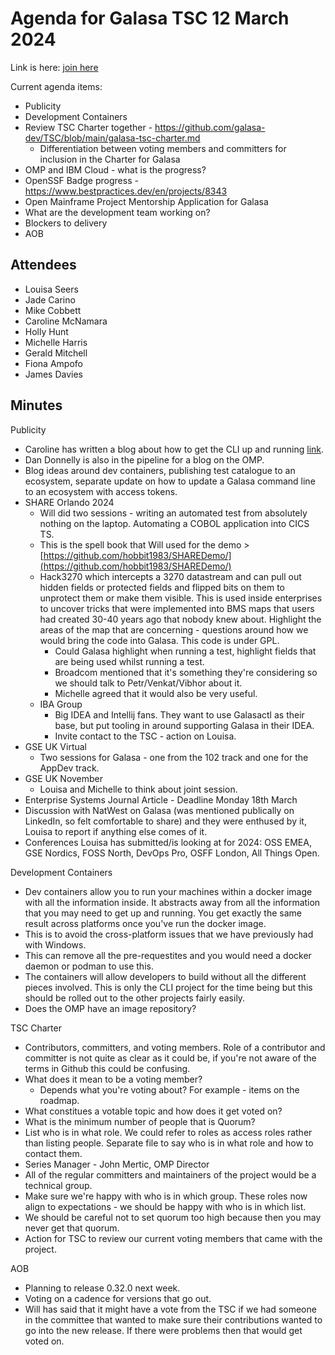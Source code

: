 # Agenda for Galasa TSC 12 March 2024

Link is here: [join here](https://urldefense.proofpoint.com/v2/url?u=https-3A__zoom-2Dlfx.platform.linuxfoundation.org_meeting_94483479311-3Fpassword-3D8329f2bd-2D8e3e-2D4c9d-2D87b5-2D24babda7d496&d=DwMFaQ&c=jf_iaSHvJObTbx-siA1ZOg&r=ICP2W4oKiSsLiJ8WQ0QfXJ7_RIEbbiqEnH1QMb9cFIY&m=TLIVvQbJ_hRuzVZbz_3t1Jk2zi94JZ_10OojSKByXb5mZupsKknJGpdAfOnuEVR3&s=vhrLaKk0pZb-Na7hHc6sDa13QXDxkHW0w--GUTNbbg8&e=)

Current agenda items:
* Publicity
* Development Containers
* Review TSC Charter together - https://github.com/galasa-dev/TSC/blob/main/galasa-tsc-charter.md
  * Differentiation between voting members and committers for inclusion in the Charter for Galasa
* OMP and IBM Cloud - what is the progress?
* OpenSSF Badge progress - https://www.bestpractices.dev/en/projects/8343
* Open Mainframe Project Mentorship Application for Galasa
* What are the development team working on?
* Blockers to delivery
* AOB

## Attendees

* Louisa Seers
* Jade Carino
* Mike Cobbett
* Caroline McNamara
* Holly Hunt
* Michelle Harris
* Gerald Mitchell
* Fiona Ampofo
* James Davies

## Minutes

Publicity
* Caroline has written a blog about how to get the CLI up and running [link](https://openmainframeproject.org/blog/galasa-preparing-to-get-started-with-the-galasa-cli-on-my-mac/?utm_campaign=Open%20Mainframe%20Project%20Blog&utm_content=285701757&utm_medium=social&utm_source=linkedin&hss_channel=lcp-35545633).
* Dan Donnelly is also in the pipeline for a blog on the OMP.
* Blog ideas around dev containers, publishing test catalogue to an ecosystem, separate update on how to update a Galasa command line to an ecosystem with access tokens.
* SHARE Orlando 2024
  * Will did two sessions - writing an automated test from absolutely nothing on the laptop. Automating a COBOL application into CICS TS.
  * This is the spell book that Will used for the demo > [https://github.com/hobbit1983/SHAREDemo/](https://github.com/hobbit1983/SHAREDemo/)
  * Hack3270 which intercepts a 3270 datastream and can pull out hidden fields or protected fields and flipped bits on them to unprotect them or make them visible. This is used inside enterprises to uncover tricks that were implemented into BMS maps that users had created 30-40 years ago that nobody knew about. Highlight the areas of the map that are concerning - questions around how we would bring the code into Galasa. This code is under GPL.
    * Could Galasa highlight when running a test, highlight fields that are being used whilst running a test.
    * Broadcom mentioned that it's something they're considering so we should talk to Petr/Venkat/Vibhor about it.
    * Michelle agreed that it would also be very useful.
  * IBA Group
    * Big IDEA and Intellij fans. They want to use Galasactl as their base, but put tooling in around supporting Galasa in their IDEA.
    * Invite contact to the TSC - action on Louisa. 
* GSE UK Virtual
  * Two sessions for Galasa - one from the 102 track and one for the AppDev track.
* GSE UK November
  * Louisa and Michelle to think about joint session.
* Enterprise Systems Journal Article - Deadline Monday 18th March
* Discussion with NatWest on Galasa (was mentioned publically on LinkedIn, so felt comfortable to share) and they were enthused by it, Louisa to report if anything else comes of it.
* Conferences Louisa has submitted/is looking at for 2024: OSS EMEA, GSE Nordics, FOSS North, DevOps Pro, OSFF London, All Things Open.

Development Containers

* Dev containers allow you to run your machines within a docker image with all the information inside. It abstracts away from all the information that you may need to get up and running. You get exactly the same result across platforms once you've run the docker image.
* This is to avoid the cross-platform issues that we have previously had with Windows.
* This can remove all the pre-requestites and you would need a docker daemon or podman to use this.
* The containers will allow developers to build without all the different pieces involved. This is only the CLI project for the time being but this should be rolled out to the other projects fairly easily.
* Does the OMP have an image repository?

TSC Charter

* Contributors, committers, and voting members. Role of a contributor and committer is not quite as clear as it could be, if you're not aware of the terms in Github this could be confusing.
* What does it mean to be a voting member?
  * Depends what you're voting about? For example - items on the roadmap.
* What constitues a votable topic and how does it get voted on?
* What is the minimum number of people that is Quorum?
* List who is in what role. We could refer to roles as access roles rather than listing people. Separate file to say who is in what role and how to contact them.
* Series Manager - John Mertic, OMP Director
* All of the regular committers and maintainers of the project would be a technical group.
* Make sure we're happy with who is in which group. These roles now align to expectations - we should be happy with who is in which list.
* We should be careful not to set quorum too high because then you may never get that quorum.
* Action for TSC to review our current voting members that came with the project.

AOB

* Planning to release 0.32.0 next week.
* Voting on a cadence for versions that go out.
* Will has said that it might have a vote from the TSC if we had someone in the committee that wanted to make sure their contributions wanted to go into the new release. If there were problems then that would get voted on.

